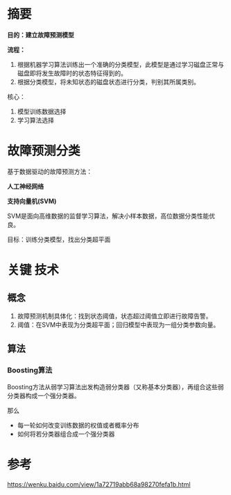 

# 摘要

**目的：建立故障预测模型**

**流程：**

1. 根据机器学习算法训练出一个准确的分类模型，此模型是通过学习磁盘正常与磁盘即将发生故障时的状态特征得到的。
2. 根据分类模型，将未知状态的磁盘状态进行分类，判别其所属类别。

核心：

1.   模型训练数据选择
2. 学习算法选择

# 故障预测分类

基于数据驱动的故障预测方法：

**人工神经网络**

**支持向量机(SVM)**

SVM是面向高维数据的监督学习算法，解决小样本数据，高位数据分类性能优良。

目标：训练分类模型，找出分类超平面

# 关键 技术

## 概念

1. 故障预测机制具体化：找到状态阈值，状态超过阈值立即进行故障告警。
2. 阈值：在SVM中表现为分类超平面；回归模型中表现为一组分类参数向量。

## 算法

### Boosting算法

Boosting方法从弱学习算法出发构造弱分类器（又称基本分类器），再组合这些弱分类器构成一个强分类器。 

那么

- 每一轮如何改变训练数据的权值或者概率分布
- 如何将若分类器组合成一个强分类器





# 参考

https://wenku.baidu.com/view/1a72719abb68a98270fefa1b.html



